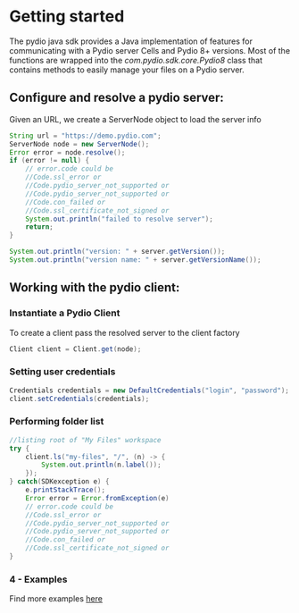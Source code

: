 # Getting started
The pydio java sdk provides a Java implementation of features for communicating with a Pydio server Cells and Pydio 8+ versions. Most of the functions are wrapped into the <em>com.pydio.sdk.core.Pydio8</em> class that contains methods to easily manage your files on a Pydio server.

## Configure and resolve a pydio server:

Given an URL, we create a ServerNode object to load the server info
``` java
String url = "https://demo.pydio.com";
ServerNode node = new ServerNode();
Error error = node.resolve();
if (error != null) {
    // error.code could be
    //Code.ssl_error or
    //Code.pydio_server_not_supported or
    //Code.pydio_server_not_supported or
    //Code.con_failed or
    //Code.ssl_certificate_not_signed or
    System.out.println("failed to resolve server");
    return;
}

System.out.println("version: " + server.getVersion());
System.out.println("version name: " + server.getVersionName());
```

## Working with the pydio client:

### Instantiate a Pydio Client

To create a client pass the resolved server to the client factory

``` java
Client client = Client.get(node);
```


### Setting user credentials

``` java
Credentials credentials = new DefaultCredentials("login", "password");
client.setCredentials(credentials);
```


### Performing folder list

``` java
//listing root of "My Files" workspace
try {
    client.ls("my-files", "/", (n) -> {
        System.out.println(n.label());
    });
} catch(SDKexception e) {
    e.printStackTrace();
    Error error = Error.fromException(e)
    // error.code could be
    //Code.ssl_error or
    //Code.pydio_server_not_supported or
    //Code.pydio_server_not_supported or
    //Code.con_failed or
    //Code.ssl_certificate_not_signed or
}
```

### 4 - Examples
Find more examples [here](https://github.com/pydio/pydio-sdk-java-v2/tree/master/src/main/java/com/pydio/sdk/examples)